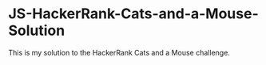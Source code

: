 # JS-HackerRank-Cats-and-a-Mouse-Solution

This is my solution to the HackerRank Cats and a Mouse challenge. 
